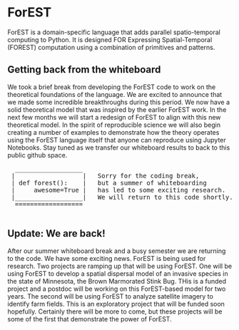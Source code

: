 # ForEST
ForEST is a domain-specific language that adds parallel spatio-temporal computing to Python.  It is designed FOR Expressing Spatial-Temporal (FOREST) computation using a combination of primitives and patterns.

## Getting back from the whiteboard
We took a brief break from developing the ForEST code to work on the theoretical foundations of the language. We are excited to announce that we made some incredible breakthroughs during this period. We now have a solid theoretical model that was inspired by the earlier ForEST work. In the next few months we will start a redesign of ForEST to align with this new theoretical model. In the spirit of reproducible science we will also begin creating a number of examples to demonstrate how the theory operates using the ForEST language itself that anyone can reproduce using Jupyter Notebooks. Stay tuned as we transfer our whiteboard results to back to this public github space.
<pre>
  __________________    
 |                  |   Sorry for the coding break,
 | def forest():    |   but a summer of whiteboarding
 |     awesome=True |   has led to some exciting research.
 |__________________|   We will return to this code shortly.
  ==================
 </pre>

## Update: We are back!
After our summer whiteboard break and a busy semester we are returning to the code.
We have some exciting news. ForEST is being used for research.
Two projects are ramping up that will be using ForEST.
One will be using ForEST to develop a spatial dispersal model of an invasive species in the state of Minnesota, the Brown Marmorated Stink Bug.
THis is a funded project and a postdoc will be working on this ForEST-based model for two years.
The second will be using ForEST to analyze satellite imagery to identify farm fields.
This is an exploratory project that will be funded soon hopefully.
Certainly there will be more to come, but these projects will be some of the first that demonstrate the power of ForEST. 

